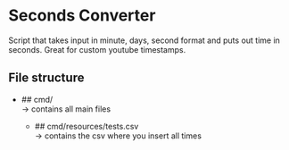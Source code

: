 # Seconds Converter
Script that takes input in minute, days, second format and puts out time in seconds. Great for custom youtube timestamps.

## File structure
<ul>
  <li>## cmd/</li>                      -> contains all main files
  <ul>
    <li>## cmd/resources/tests.csv</li>   -> contains the csv where you insert all times
  </ul>
</ul>
